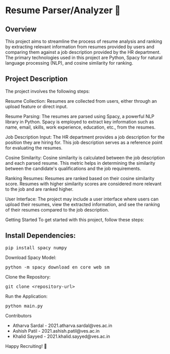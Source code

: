
<h1><strong>Resume Parser/Analyzer 📄</strong></h1>

<h2>Overview</h2>
This project aims to streamline the process of resume analysis and ranking by extracting relevant information from resumes provided by users and comparing them against a job description provided by the HR department. The primary technologies used in this project are Python, Spacy for natural language processing (NLP), and cosine similarity for ranking.

<h2>Project Description</h2>
The project involves the following steps:

Resume Collection: Resumes are collected from users, either through an upload feature or direct input.

Resume Parsing: The resumes are parsed using Spacy, a powerful NLP library in Python. Spacy is employed to extract key information such as name, email, skills, work experience, education, etc., from the resumes.

Job Description Input: The HR department provides a job description for the position they are hiring for. This job description serves as a reference point for evaluating the resumes.

Cosine Similarity: Cosine similarity is calculated between the job description and each parsed resume. This metric helps in determining the similarity between the candidate's qualifications and the job requirements.

Ranking Resumes: Resumes are ranked based on their cosine similarity score. Resumes with higher similarity scores are considered more relevant to the job and are ranked higher.

User Interface: The project may include a user interface where users can upload their resumes, view the extracted information, and see the ranking of their resumes compared to the job description.

Getting Started
To get started with this project, follow these steps:

<div>
    <h2>Install Dependencies:</h2>
    <pre>pip install spacy numpy</pre>
</div>

<div>
    <p>Download Spacy Model:</p>
    <pre>python -m spacy download en_core_web_sm</pre>
</div>

<div>
    <p>Clone the Repository:</p>
    <pre>git clone &lt;repository-url&gt;</pre>
</div>

<div>
    <p>Run the Application:</p>
    <pre>python main.py</pre>
</div>

Contributors
<ul>
  <li>Atharva Sardal - 2021.atharva.sardal@ves.ac.in</li>
  <li>Ashish Patil - 2021.ashish.patil@ves.ac.in</li>
  <li>Khalid Sayyed - 2021.khalid.sayyed@ves.ac.in</li>
</ul>

 Happy Recruiting! 🚀
